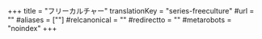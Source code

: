 +++
title = "フリーカルチャー"
translationKey = "series-freeculture"
#url = ""
#aliases = [""]
#relcanonical = ""
#redirectto = ""
#metarobots = "noindex"
+++
